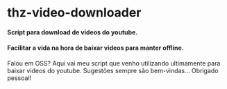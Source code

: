 # thz-video-downloader
#### Script para download de videos do youtube.
#### Facilitar a vida na hora de baixar videos para manter offline.

Falou em OSS?
Aqui vai meu script que venho utilizando ultimamente para baixar videos do youtube.
Sugestões sempre são bem-vindas...
Obrigado pessoal!
